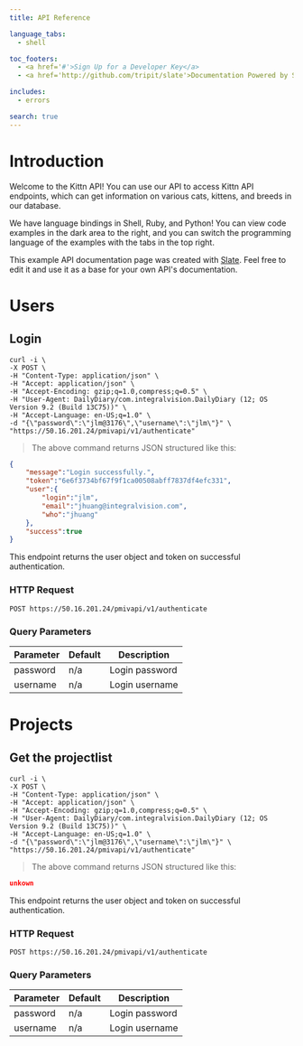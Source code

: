 ```yaml
---
title: API Reference

language_tabs:
  - shell

toc_footers:
  - <a href='#'>Sign Up for a Developer Key</a>
  - <a href='http://github.com/tripit/slate'>Documentation Powered by Slate</a>

includes:
  - errors

search: true
---
```


# Introduction

Welcome to the Kittn API! You can use our API to access Kittn API endpoints, which can get information on various cats, kittens, and breeds in our database.

We have language bindings in Shell, Ruby, and Python! You can view code examples in the dark area to the right, and you can switch the programming language of the examples with the tabs in the top right.

This example API documentation page was created with [Slate](http://github.com/tripit/slate). Feel free to edit it and use it as a base for your own API's documentation.


# Users

## Login


```shell
curl -i \
-X POST \
-H "Content-Type: application/json" \
-H "Accept: application/json" \
-H "Accept-Encoding: gzip;q=1.0,compress;q=0.5" \
-H "User-Agent: DailyDiary/com.integralvision.DailyDiary (12; OS Version 9.2 (Build 13C75))" \
-H "Accept-Language: en-US;q=1.0" \
-d "{\"password\":\"jlm@3176\",\"username\":\"jlm\"}" \
"https://50.16.201.24/pmivapi/v1/authenticate"

```

> The above command returns JSON structured like this:

```json
{
    "message":"Login successfully.",
    "token":"6e6f3734bf67f9f1ca00508abff7837df4efc331",
    "user":{
        "login":"jlm",
        "email":"jhuang@integralvision.com",
        "who":"jhuang"
    },
    "success":true
}
```

This endpoint returns the user object and token on successful authentication.

### HTTP Request

`POST https://50.16.201.24/pmivapi/v1/authenticate`

### Query Parameters

Parameter | Default | Description
--------- | ------- | -----------
password | n/a | Login password
username | n/a | Login username


# Projects

## Get the projectlist 


```shell
curl -i \
-X POST \
-H "Content-Type: application/json" \
-H "Accept: application/json" \
-H "Accept-Encoding: gzip;q=1.0,compress;q=0.5" \
-H "User-Agent: DailyDiary/com.integralvision.DailyDiary (12; OS Version 9.2 (Build 13C75))" \
-H "Accept-Language: en-US;q=1.0" \
-d "{\"password\":\"jlm@3176\",\"username\":\"jlm\"}" \
"https://50.16.201.24/pmivapi/v1/authenticate"

```

> The above command returns JSON structured like this:

```json
unkown
```

This endpoint returns the user object and token on successful authentication.

### HTTP Request

`POST https://50.16.201.24/pmivapi/v1/authenticate`

### Query Parameters

Parameter | Default | Description
--------- | ------- | -----------
password | n/a | Login password
username | n/a | Login username



